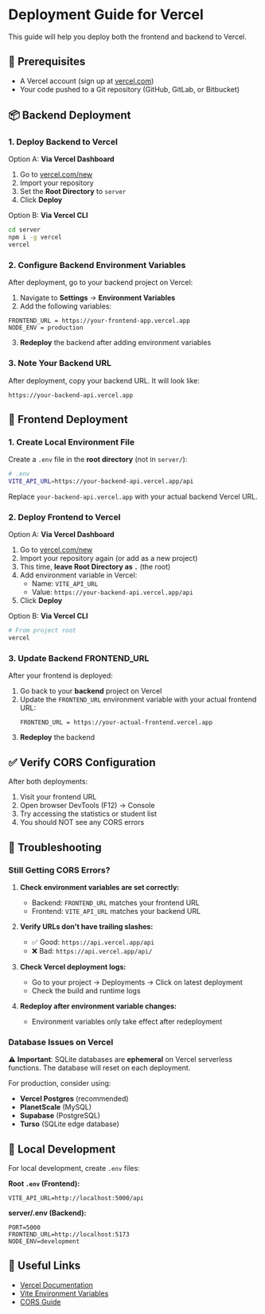 # Deployment Guide for Vercel

This guide will help you deploy both the frontend and backend to Vercel.

## 🔧 Prerequisites

- A Vercel account (sign up at [vercel.com](https://vercel.com))
- Your code pushed to a Git repository (GitHub, GitLab, or Bitbucket)

## 📦 Backend Deployment

### 1. Deploy Backend to Vercel

Option A: **Via Vercel Dashboard**
1. Go to [vercel.com/new](https://vercel.com/new)
2. Import your repository
3. Set the **Root Directory** to `server`
4. Click **Deploy**

Option B: **Via Vercel CLI**
```bash
cd server
npm i -g vercel
vercel
```

### 2. Configure Backend Environment Variables

After deployment, go to your backend project on Vercel:

1. Navigate to **Settings** → **Environment Variables**
2. Add the following variables:

```
FRONTEND_URL = https://your-frontend-app.vercel.app
NODE_ENV = production
```

3. **Redeploy** the backend after adding environment variables

### 3. Note Your Backend URL

After deployment, copy your backend URL. It will look like:
```
https://your-backend-api.vercel.app
```

## 🎨 Frontend Deployment

### 1. Create Local Environment File

Create a `.env` file in the **root directory** (not in `server/`):

```bash
# .env
VITE_API_URL=https://your-backend-api.vercel.app/api
```

Replace `your-backend-api.vercel.app` with your actual backend Vercel URL.

### 2. Deploy Frontend to Vercel

Option A: **Via Vercel Dashboard**
1. Go to [vercel.com/new](https://vercel.com/new)
2. Import your repository again (or add as a new project)
3. This time, **leave Root Directory as `.`** (the root)
4. Add environment variable in Vercel:
   - Name: `VITE_API_URL`
   - Value: `https://your-backend-api.vercel.app/api`
5. Click **Deploy**

Option B: **Via Vercel CLI**
```bash
# From project root
vercel
```

### 3. Update Backend FRONTEND_URL

After your frontend is deployed:
1. Go back to your **backend** project on Vercel
2. Update the `FRONTEND_URL` environment variable with your actual frontend URL:
   ```
   FRONTEND_URL = https://your-actual-frontend.vercel.app
   ```
3. **Redeploy** the backend

## ✅ Verify CORS Configuration

After both deployments:

1. Visit your frontend URL
2. Open browser DevTools (F12) → Console
3. Try accessing the statistics or student list
4. You should NOT see any CORS errors

## 🐛 Troubleshooting

### Still Getting CORS Errors?

1. **Check environment variables are set correctly:**
   - Backend: `FRONTEND_URL` matches your frontend URL
   - Frontend: `VITE_API_URL` matches your backend URL

2. **Verify URLs don't have trailing slashes:**
   - ✅ Good: `https://api.vercel.app/api`
   - ❌ Bad: `https://api.vercel.app/api/`

3. **Check Vercel deployment logs:**
   - Go to your project → Deployments → Click on latest deployment
   - Check the build and runtime logs

4. **Redeploy after environment variable changes:**
   - Environment variables only take effect after redeployment

### Database Issues on Vercel

⚠️ **Important**: SQLite databases are **ephemeral** on Vercel serverless functions. The database will reset on each deployment.

For production, consider using:
- **Vercel Postgres** (recommended)
- **PlanetScale** (MySQL)
- **Supabase** (PostgreSQL)
- **Turso** (SQLite edge database)

## 📝 Local Development

For local development, create `.env` files:

**Root `.env` (Frontend):**
```
VITE_API_URL=http://localhost:5000/api
```

**server/.env (Backend):**
```
PORT=5000
FRONTEND_URL=http://localhost:5173
NODE_ENV=development
```

## 🔗 Useful Links

- [Vercel Documentation](https://vercel.com/docs)
- [Vite Environment Variables](https://vitejs.dev/guide/env-and-mode.html)
- [CORS Guide](https://developer.mozilla.org/en-US/docs/Web/HTTP/CORS)

